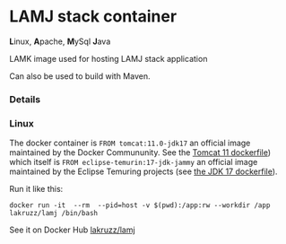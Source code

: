 #  LAMJ stack container

**L**inux, **A**pache, **M**ySql **J**ava

LAMK image used for hosting LAMJ stack application

Can also be used to build with Maven. 

### Details

### Linux
The docker container is `FROM tomcat:11.0-jdk17` an official image maintained by the Docker Commununity. See the [Tomcat 11 dockerfile](https://github.com/docker-library/tomcat/blob/f413ee3c1b5be50b58db8cd1e9caff62a040b868/11.0/jdk17/temurin-jammy/Dockerfile)) which itself is `FROM eclipse-temurin:17-jdk-jammy` an official image maintained by the Eclipse Temuring projects (see [the JDK 17 dockerfile](https://github.com/adoptium/containers/blob/d3c9617e83eb706aff74c095fd531fe31e359674/17/jdk/ubuntu/jammy/Dockerfile.releases.full)).

Run it like this:

``` shell
docker run -it  --rm  --pid=host -v $(pwd):/app:rw --workdir /app lakruzz/lamj /bin/bash
```

See it on Docker Hub [lakruzz/lamj](https://hub.docker.com/repository/docker/lakruzz/lamj)
